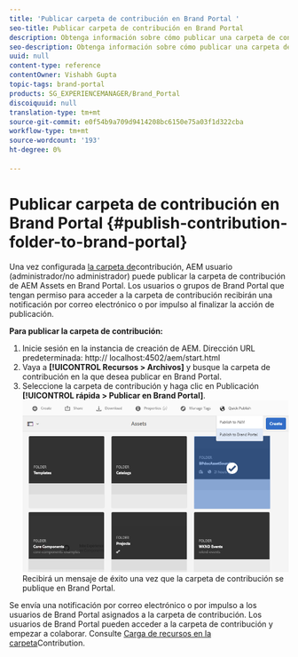 ```yaml
---
title: 'Publicar carpeta de contribución en Brand Portal '
seo-title: Publicar carpeta de contribución en Brand Portal
description: Obtenga información sobre cómo publicar una carpeta de contribución de AEM Assets a Brand Portal en Brand Portal 6.4.5.
seo-description: Obtenga información sobre cómo publicar una carpeta de contribución de AEM Assets a Brand Portal en Brand Portal 6.4.5.
uuid: null
content-type: reference
contentOwner: Vishabh Gupta
topic-tags: brand-portal
products: SG_EXPERIENCEMANAGER/Brand_Portal
discoiquuid: null
translation-type: tm+mt
source-git-commit: e0f54b9a709d9414208bc6150e75a03f1d322cba
workflow-type: tm+mt
source-wordcount: '193'
ht-degree: 0%

---
```



# Publicar carpeta de contribución en Brand Portal {#publish-contribution-folder-to-brand-portal}

Una vez configurada [la carpeta de](brand-portal-configure-contribution-folder-properties.md)contribución, AEM usuario (administrador/no administrador) puede publicar la carpeta de contribución de AEM Assets en Brand Portal. Los usuarios o grupos de Brand Portal que tengan permiso para acceder a la carpeta de contribución recibirán una notificación por correo electrónico o por impulso al finalizar la acción de publicación.

**Para publicar la carpeta de contribución:**

1. Inicie sesión en la instancia de creación de AEM.
Dirección URL predeterminada: http:// localhost:4502/aem/start.html
1. Vaya a **[!UICONTROL Recursos > Archivos]** y busque la carpeta de contribución en la que desea publicar en Brand Portal.
1. Seleccione la carpeta de contribución y haga clic en Publicación **[!UICONTROL rápida > Publicar en Brand Portal]**.
   ![](assets/publish-contribution-folder-to-bp.png)
Recibirá un mensaje de éxito una vez que la carpeta de contribución se publique en Brand Portal.

Se envía una notificación por correo electrónico o por impulso a los usuarios de Brand Portal asignados a la carpeta de contribución. Los usuarios de Brand Portal pueden acceder a la carpeta de contribución y empezar a colaborar. Consulte [Carga de recursos en la carpeta](brand-portal-upload-assets-to-contribution-folder.md)Contribution.